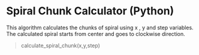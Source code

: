 # Spiral Chunk Calculator (Python)
This algorithm calculates the chunks of spiral
using x , y and step variables.
The calculated spiral starts from center and goes to clockwise direction.

> calculate_spiral_chunk(x,y,step)

